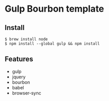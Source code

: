 Gulp Bourbon template
===============

Install
---------------

```
$ brew install node
$ npm install --global gulp && npm install
```

Features
--------

* gulp
* jquery
* bourbon
* babel
* browser-sync
